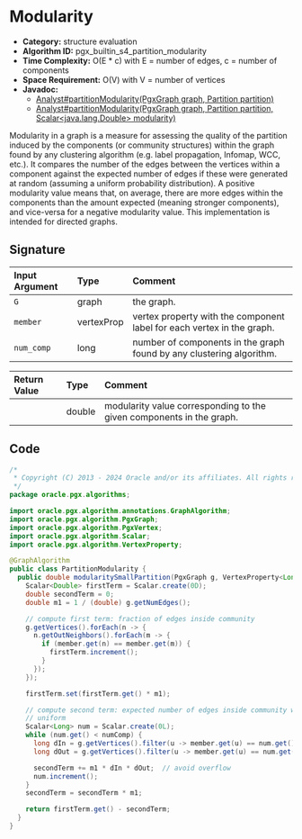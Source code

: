 # Modularity

- **Category:** structure evaluation
- **Algorithm ID:** pgx_builtin_s4_partition_modularity
- **Time Complexity:** O(E * c) with E = number of edges, c = number of components
- **Space Requirement:** O(V) with V = number of vertices
- **Javadoc:** 
  - [Analyst#partitionModularity(PgxGraph graph, Partition<ID> partition)](https://docs.oracle.com/en/database/oracle/property-graph/24.3/spgjv/oracle/pgx/api/Analyst.html#partitionModularity-oracle.pgx.api.PgxGraph-oracle.pgx.api.Partition-)
  - [Analyst#partitionModularity(PgxGraph graph, Partition<ID> partition, Scalar<java.lang.Double> modularity)](https://docs.oracle.com/en/database/oracle/property-graph/24.3/spgjv/oracle/pgx/api/Analyst.html#partitionModularity-oracle.pgx.api.PgxGraph-oracle.pgx.api.Partition-oracle.pgx.api.Scalar-)

Modularity in a graph is a measure for assessing the quality of the partition induced by the components (or community structures) within the graph found by any clustering algorithm (e.g. label propagation, Infomap, WCC, etc.). It compares the number of the edges between the vertices within a component against the expected number of edges if these were generated at random (assuming a uniform probability distribution). A positive modularity value means that, on average, there are more edges within the components than the amount expected (meaning stronger components), and vice-versa for a negative modularity value. This implementation is intended for directed graphs.


## Signature

| Input Argument | Type | Comment |
| :--- | :--- | :--- |
| `G` | graph | the graph. |
| `member` | vertexProp<long> | vertex property with the component label for each vertex in the graph. |
| `num_comp` | long | number of components in the graph found by any clustering algorithm. |

| Return Value | Type | Comment |
| :--- | :--- | :--- |
| | double | modularity value corresponding to the given components in the graph. |

## Code

```java
/*
 * Copyright (C) 2013 - 2024 Oracle and/or its affiliates. All rights reserved.
 */
package oracle.pgx.algorithms;

import oracle.pgx.algorithm.annotations.GraphAlgorithm;
import oracle.pgx.algorithm.PgxGraph;
import oracle.pgx.algorithm.PgxVertex;
import oracle.pgx.algorithm.Scalar;
import oracle.pgx.algorithm.VertexProperty;

@GraphAlgorithm
public class PartitionModularity {
  public double modularitySmallPartition(PgxGraph g, VertexProperty<Long> member, long numComp) {
    Scalar<Double> firstTerm = Scalar.create(0D);
    double secondTerm = 0;
    double m1 = 1 / (double) g.getNumEdges();

    // compute first term: fraction of edges inside community
    g.getVertices().forEach(n -> {
      n.getOutNeighbors().forEach(m -> {
        if (member.get(n) == member.get(m)) {
          firstTerm.increment();
        }
      });
    });

    firstTerm.set(firstTerm.get() * m1);

    // compute second term: expected number of edges inside community when
    // uniform
    Scalar<Long> num = Scalar.create(0L);
    while (num.get() < numComp) {
      long dIn = g.getVertices().filter(u -> member.get(u) == num.get()).sum(PgxVertex::getInDegree);
      long dOut = g.getVertices().filter(u -> member.get(u) == num.get()).sum(PgxVertex::getOutDegree);

      secondTerm += m1 * dIn * dOut;  // avoid overflow
      num.increment();
    }
    secondTerm = secondTerm * m1;

    return firstTerm.get() - secondTerm;
  }
}
```
